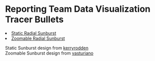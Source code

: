 # Reporting Team Data Visualization Tracer Bullets

<li><a href="https://fhheaney.github.io/DataVizTestingGrounds/radial_sunburst/index.html">Static Radial Sunburst</a></li>
<li><a href="https://fhheaney.github.io/DataVizTestingGrounds/zoomable_sunburst/index.html">Zoomable Radial Sunburst</a></li>

Static Sunburst design from <a href="https://bl.ocks.org/kerryrodden/7090426">kerryrodden</a>
<br>
Zoomable Sunburst design from <a href="https://bl.ocks.org/vasturiano/raw/12da9071095fbd4df434e60d52d2d58d/">vasturiano</a>
